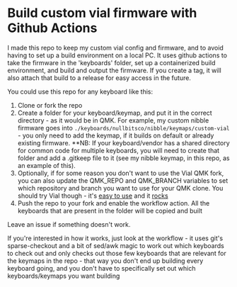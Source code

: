 # Build custom vial firmware with Github Actions

I made this repo to keep my custom vial config and firmware, and to avoid having to set up a build 
environment on a local PC. It uses github actions to take the firmware in the 'keyboards' folder, 
set up a containerized build environment, and build and output the firmware. If you create a tag, 
it will also attach that build to a release for easy access in the future. 

You could use this repo for any keyboard like this:

1. Clone or fork the repo
2. Create a folder for your keyboard/keymap, and put it in the correct directory - as it would be in QMK. 
   For example, my custom nibble firmware goes into 
   `./keyboards/nullbitsco/nibble/keymaps/custom-vial` - you only need to add the keymap, if it builds
   on default or already existing firmware. **NB: If your keyboard/vendor has a shared directory for 
   common code for multiple keyboards, you will need to create that folder and add a .gitkeep file to
   it (see my nibble keymap, in this repo, as an example of this).
3. Optionally, if for some reason you don't want to use the Vial QMK fork, you can also update the 
   QMK_REPO and QMK_BRANCH variables to set which repository and branch you want to use for your 
   QMK clone. You should try Vial though - it's [easy to use](https://https://get.vial.today) and it [rocks](https://vial.rocks)
4. Push the repo to your fork and enable the workflow action. All the keyboards that are present in the folder will be copied and built

Leave an issue if something doesn't work. 

If you're interested in how it works, just look at the workflow - it uses git's sparse-checkout 
and a bit of sed/awk magic to work out which keyboards to check out and only checks out those
few keyboards that are relevant for the keymaps in the repo - that way you don't end up
building every keyboard going, and you don't have to specifically set out which keyboards/keymaps
you want building 
